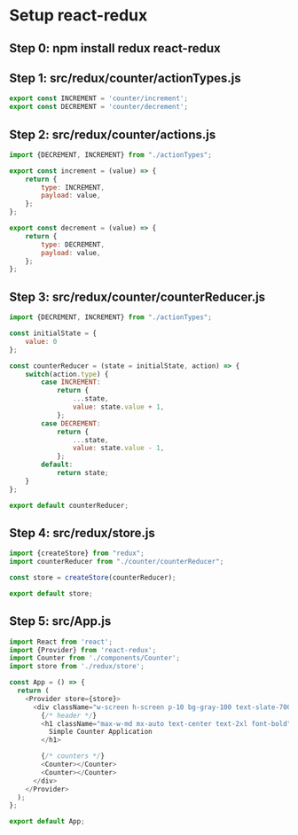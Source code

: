 # Setup react-redux

## Step 0: npm install redux react-redux
## Step 1: src/redux/counter/actionTypes.js
```js
export const INCREMENT = 'counter/increment';
export const DECREMENT = 'counter/decrement';
```
## Step 2: src/redux/counter/actions.js
```js
import {DECREMENT, INCREMENT} from "./actionTypes";

export const increment = (value) => {
    return {
        type: INCREMENT,
        payload: value,
    };
};

export const decrement = (value) => {
    return {
        type: DECREMENT,
        payload: value,
    };
};
```
## Step 3: src/redux/counter/counterReducer.js
```js
import {DECREMENT, INCREMENT} from "./actionTypes";

const initialState = {
    value: 0
};

const counterReducer = (state = initialState, action) => {
    switch(action.type) {
        case INCREMENT:
            return {
                ...state,
                value: state.value + 1,
            };
        case DECREMENT:
            return {
                ...state,
                value: state.value - 1,
            };
        default:
            return state;
    }
};

export default counterReducer;
```
## Step 4: src/redux/store.js
```js
import {createStore} from "redux";
import counterReducer from "./counter/counterReducer";

const store = createStore(counterReducer);

export default store;
```
## Step 5: src/App.js
```js
import React from 'react';
import {Provider} from 'react-redux';
import Counter from './components/Counter';
import store from './redux/store';

const App = () => {
  return (
    <Provider store={store}>
      <div className="w-screen h-screen p-10 bg-gray-100 text-slate-700">
        {/* header */}
        <h1 className="max-w-md mx-auto text-center text-2xl font-bold">
          Simple Counter Application
        </h1>

        {/* counters */}
        <Counter></Counter>
        <Counter></Counter>
      </div>
    </Provider>
  );
};

export default App;
```